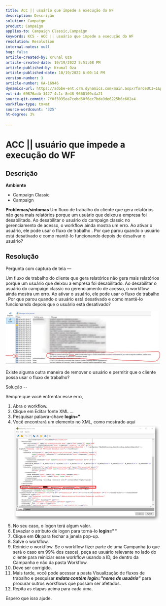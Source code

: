 ```yaml
---
title: ACC || usuário que impede a execução do WF
description: Descrição
solution: Campaign
product: Campaign
applies-to: Campaign Classic,Campaign
keywords: KCS - ACC || usuário que impede a execução do WF
resolution: Resolution
internal-notes: null
bug: false
article-created-by: Krunal Oza
article-created-date: 10/19/2022 5:51:08 PM
article-published-by: Krunal Oza
article-published-date: 10/19/2022 6:00:14 PM
version-number: 3
article-number: KA-16946
dynamics-url: https://adobe-ent.crm.dynamics.com/main.aspx?forceUCI=1&pagetype=entityrecord&etn=knowledgearticle&id=1341eb95-d64f-ed11-bba2-00224808679b
exl-id: 69876adb-3427-4c1c-8e48-9660109c4a21
source-git-commit: 7f0f5035ea7cebd60f6ec7bda9de6225b6c602a4
workflow-type: tm+mt
source-wordcount: '325'
ht-degree: 3%

---
```


# ACC || usuário que impede a execução do WF

## Descrição

<b>Ambiente</b>
- Campaign Classic
- Campaign



<b>Problemas/sintomas</b>
Um fluxo de trabalho do cliente que gera relatórios não gera mais relatórios porque um usuário que deixou a empresa foi desabilitado. Ao desabilitar o usuário do campaign classic no gerenciamento de acesso, o workflow ainda mostra um erro. Ao ativar o usuário, ele pode usar o fluxo de trabalho . Por que parou quando o usuário está desativado e como mantê-lo funcionando depois de desativar o usuário?


## Resolução


Pergunta com captura de tela —



Um fluxo de trabalho do cliente que gera relatórios não gera mais relatórios porque um usuário que deixou a empresa foi desabilitado. Ao desabilitar o usuário do campaign classic no gerenciamento de acesso, o workflow ainda mostra um erro. Ao ativar o usuário, ele pode usar o fluxo de trabalho . Por que parou quando o usuário está desativado e como mantê-lo funcionando depois que o usuário está desativado?

![](assets/178d95b7-4dd0-ec11-a7b5-00224809c556.png)

Existe alguma outra maneira de remover o usuário e permitir que o cliente possa usar o fluxo de trabalho?





Solução --

Sempre que você enfrentar esse erro,

1. Abra o workflow.
2. Clique em Editar fonte XML ...
3. Pesquisar palavra-chave <b>login=&quot;</b>
4. Você encontrará um elemento no XML, como mostrado aqui![](assets/dee6636f-799e-eb11-b1ac-000d3a368466.png)
5. No seu caso, o logon terá algum valor<b>.</b>
6. Esvaziar o atributo de logon para torná-lo <b>login=&quot;&quot;</b>
7. Clique em <b>Ok </b>para fechar a janela pop-up.
8. Salve o workflow.
9. Reinicie o workflow. Se o workflow fizer parte de uma Campanha (o que será o caso em 99% dos casos), peça ao usuário relevante no lado do cliente para reiniciar esse workflow usando a ID, de dentro da Campanha e não da pasta Workflow.
10. Deve ser corrigido.
11. Mais tarde, você pode acessar a pasta Visualização de fluxos de trabalho e pesquisar <b>*mdata contém login=&quot;nome de usuário&quot;</b>* para procurar outros workflows que possam ser afetados.
12. Repita as etapas acima para cada uma.


Espero que isso ajude.
